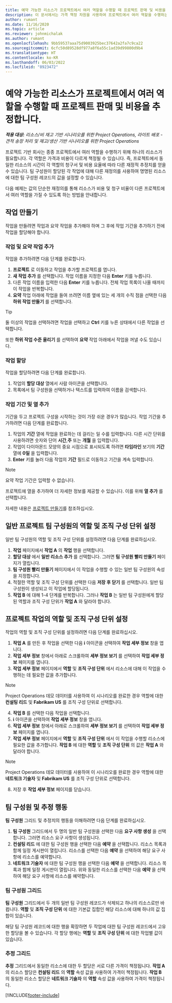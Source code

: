 ```yaml
---
title: 예약 가능한 리소스가 프로젝트에서 여러 역할을 수행할 때 프로젝트 판매 및 비용을 추정합니다.
description: 이 문서에서는 가격 책정 차원을 사용하여 프로젝트에서 여러 역할을 수행하는 리소스에 대한 가격 책정 및 비용 추정치를 지원하는 방법에 대해 설명합니다.
author: rumant
ms.date: 11/16/2020
ms.topic: article
ms.reviewer: johnmichalak
ms.author: rumant
ms.openlocfilehash: 9bb59537aaa75d9003925bec37642a2fa7c9ca22
ms.sourcegitcommit: 6cfc50d89528df977a8f6a55c1ad39d99800d9b4
ms.translationtype: HT
ms.contentlocale: ko-KR
ms.lasthandoff: 06/03/2022
ms.locfileid: "8923472"
---
```

# <a name="estimate-project-sales-and-costs-when-a-bookable-resource-fills-multiple-roles-on-a-project"></a>예약 가능한 리소스가 프로젝트에서 여러 역할을 수행할 때 프로젝트 판매 및 비용을 추정합니다. 

_**적용 대상:** 리소스/비 재고 기반 시나리오를 위한 Project Operations, 라이트 배포 - 견적 송장 처리 및 재고/생산 기반 시나리오를 위한 Project Operations_ 

프로젝트 기반 회사는 종종 프로젝트에서 여러 역할을 수행하기 위해 하나의 리소스가 필요합니다. 각 역할은 가격과 비용이 다르게 책정될 수 있습니다. 즉, 프로젝트에서 동일한 리소스의 시간이 각 역할의 청구서 및 비용 요율에 따라 다른 재정적 추정치를 얻을 수 있습니다. 팀 구성원이 할당된 각 작업에 대해 다른 재정의를 사용하여 명명된 리소스에 대한 팀 구성원 레코드의 값을 설정할 수 있습니다.

다음 예제는 값의 단순한 재정의를 통해 리소스가 비용 및 청구 비율이 다른 프로젝트에서 여러 역할을 가질 수 있도록 하는 방법을 안내합니다.

## <a name="create-tasks"></a>작업 만들기
작업을 만들려면 작업과 요약 작업을 추가해야 하며 그 후에 작업 기간을 추가하기 전에 작업을 할당해야 합니다. 

### <a name="add-tasks-and-summary-tasks"></a>작업 및 요약 작업 추가
작업을 추가하려면 다음 단계를 완료합니다.

1. **프로젝트** 로 이동하고 작업을 추가할 프로젝트를 엽니다.
2. **새 작업 추가** 를 선택합니다. 작업 이름을 지정한 다음 **Enter** 키를 누릅니다.
3. 다른 작업 이름을 입력한 다음 **Enter** 키를 누릅니다. 전체 작업 목록이 나올 때까지 이 작업을 반복합니다.
3. **요약** 작업 아래에 작업을 들여 쓰려면 이름 옆에 있는 세 개의 수직 점을 선택한 다음 **하위 작업 만들기** 를 선택합니다. 

  > [!TIP]
  > 둘 이상의 작업을 선택하려면 작업을 선택하고 **Ctrl** 키를 누른 상태에서 다른 작업을 선택합니다.
  >
  > 또한 **하위 작업 수준 올리기** 를 선택하여 **요약** 작업 아래에서 작업을 꺼낼 수도 있습니다.

### <a name="assign-tasks"></a>작업 할당

작업을 할당하려면 다음 단계를 완료합니다.

1. 작업의 **할당 대상** 열에서 사람 아이콘을 선택합니다.
2. 목록에서 팀 구성원을 선택하거나 텍스트를 입력하여 이름을 검색합니다.

### <a name="add-task-duration-and-columns"></a>작업 기간 및 열 추가

기간을 두고 프로젝트 구성을 시작하는 것이 가장 쉬운 경우가 많습니다. 작업 기간을 추가하려면 다음 단계를 완료합니다.

1. 작업의 **기간** 열에 작업을 완료하는 데 걸리는 일 수를 입력합니다. 다른 시간 단위를 사용하려면 숫자와 단어 **시간**,**주** 또는 **개월** 을 입력합니다.
2. 작업이 다이아몬드 모양의 중요 시점으로 표시되도록 하려면 **타임라인** 보기의 **기간** 열에 **0일** 을 입력합니다.
3. **Enter** 키를 눌러 다음 작업의 **기간** 필드로 이동하고 기간을 계속 입력합니다.

  > [!NOTE]
  > 요약 작업 기간은 입력할 수 없습니다.

프로젝트에 열을 추가하여 더 자세한 정보를 제공할 수 있습니다. 이를 위해 **열 추가** 를 선택합니다. 

자세한 내용은 [프로젝트 만들기](https://support.microsoft.com/en-us/office/create-a-project-a5b5e823-fb2e-45fd-be00-7d84422d9749)를 참조하십시오.

## <a name="set-up-the-role-and-organization-unit-for-a-generic-project-team-member"></a>일반 프로젝트 팀 구성원의 역할 및 조직 구성 단위 설정
일반 팀 구성원의 역할 및 조직 구성 단위를 설정하려면 다음 단계를 완료하십시오.

1. **작업** 페이지에서 **작업 A** 의 **작업** 행을 선택합니다. 
2. **할당 대상** 에서 **일반 리소스 추가** 를 선택합니다. 그러면 **팀 구성원 빨리 만들기** 페이지가 열립니다.
3. **팀 구성원 빨리 만들기** 페이지에서 이 작업을 수행할 수 있는 일반 팀 구성원의 속성을 지정합니다.
4. 적절한 역할 및 조직 구성 단위를 선택한 다음 **저장 후 닫기** 를 선택합니다. 일반 팀 구성원이 생성되고 이 작업에 할당됩니다. 
5. **작업 B** 에 대해 1-4 단계를 반복합니다. 그러나 **작업 B** 는 일반 팀 구성원에게 할당된 역할과 조직 구성 단위가 **작업 A** 와 달라야 합니다. 

## <a name="set-up-the-role-and-organization-unit-for-a-project-task"></a>프로젝트 작업의 역할 및 조직 구성 단위 설정
작업의 역할 및 조직 구성 단위를 설정하려면 다음 단계를 완료하십시오.

1. **작업 A** 를 만든 후 작업을 선택한 다음 **i** 아이콘을 선택하여 **작업 세부 정보** 창을 엽니다. 
2. **작업 세부 정보** 창에서 아래로 스크롤하여 **세부 정보 보기** 를 선택하여 **작업 세부 정보** 페이지를 엽니다.
3. **작업 세부 정보** 페이지에서 **역할** 및 **조직 구성 단위** 에서 리소스에 대해 이 작업을 수행하는 데 필요한 값을 추가합니다. 

  > [!NOTE]
  > Project Operations 데모 데이터를 사용하여 이 시나리오를 완료한 경우 역할에 대한 **컨설팅 리드** 및 **Fabrikam US** 를 조직 구성 단위로 선택합니다.

4. **작업 B** 를 선택한 다음 작업을 선택합니다.
5. **i** 아이콘을 선택하여 **작업 세부 정보** 창을 엽니다. 
6. **작업 세부 정보** 창에서 아래로 스크롤하여 **세부 정보 보기** 를 선택하여 **작업 세부 정보** 페이지를 엽니다.
7. **작업 세부 정보** 페이지에서 **역할** 및 **조직 구성 단위** 에서 이 작업을 수행할 리소스에 필요한 값을 추가합니다. **작업 B** 에 대한 **역할** 및 **조직 구성 단위** 의 값은 **작업 A** 와 달라야 합니다. 

  > [!NOTE]
  > Project Operations 데모 데이터를 사용하여 이 시나리오를 완료한 경우 역할에 대한 **네트워크 기술자** 및 **Fabrikam US** 를 조직 구성 단위로 선택합니다.

8. 저장 후 **작업 세부 정보** 페이지를 닫습니다. 

## <a name="team-member-and-estimates-behavior"></a>팀 구성원 및 추정 행동 
**팀 구성원** 그리드 및 추정치의 행동을 이해하려면 다음 단계를 완료하십시오.

1. **팀 구성원** 그리드에서 두 명의 일반 팀 구성원을 선택한 다음 **요구 사항 생성** 을 선택합니다. 그러면 리소스 요구 사항이 생성됩니다. 
2. **컨설팅 리드** 에 대한 팀 구성원 행을 선택한 다음 **예약** 을 선택합니다. 리소스 목록과 함께 일정 게시판이 열립니다. 리소스를 선택한 다음 **예약** 을 선택하여 해당 요구 사항에 리소스를 예약합니다.
3. **네트워크 기술자** 에 대한 팀 구성원 행을 선택한 다음 **예약** 을 선택합니다. 리소스 목록과 함께 일정 게시판이 열립니다. 위와 동일한 리소스를 선택한 다음 **예약** 을 선택하여 해당 요구 사항에 리소스를 예약합니다.

### <a name="team-member-grid"></a>팀 구성원 그리드 

**팀 구성원** 그리드에서 두 개의 일반 팀 구성원 레코드가 삭제되고 하나의 리소스로만 바뀝니다. **역할** 및 **조직 구성 단위** 에 대한 기본값 집합인 해당 리소스에 대해 하나의 값 집합이 있습니다.

해당 팀 구성원 레코드에 대한 행을 확장하면 두 작업에 대한 팀 구성원 레코드에서 고유한 할당을 볼 수 있습니다. 각 할당 행에는 **역할** 및 **조직 구성 단위** 에 대한 작업별 값이 있습니다. 

### <a name="estimates-grid"></a>추정 그리드 

**추정** 그리드에서 동일한 리소스에 대한 두 할당은 서로 다른 가격이 책정됩니다. **작업 A** 의 리소스 할당은 **컨설팅 리드** 의 **역할** 속성 값을 사용하여 가격이 책정됩니다. **작업 B** 의 동일한 리소스 할당은 **네트워크 기술자** 의 **역할** 속성 값을 사용하여 가격이 책정됩니다.


[!INCLUDE[footer-include](../includes/footer-banner.md)]